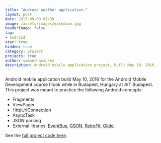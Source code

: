 ```yaml
---
title: "Android weather application."
layout: post
date: 2017-09-09 01:39
image: /assets/images/markdown.jpg
headerImage: false
tag:
- android
star: true
hidden: true
category: project
projects: true
author: samanthacausey
description: Android mobile application project, built May 10, 2016.
---
```


Android mobile application build May 10, 2016 for the Android Mobile Development course I took while in Budapest, Hungary at AIT Budapest. This project was meant to practice the following Android concepts:

* Fragments
* ViewPager
* HttpUrlConnection
* AsyncTask
* JSON parsing
* External libaries: [EventBus](https://github.com/greenrobot/EventBus), [GSON](https://github.com/google/gson), [RetroFit](http://square.github.io/retrofit/), [Glide](https://github.com/bumptech/glide).

See the [full project code here](https://github.com/scausey/Weather-Report).